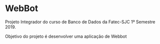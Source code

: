 # WebBot

Projeto Integrador do curso de Banco de Dados da Fatec-SJC 1º Semestre 2019.

Objetivo do projeto é desenvolver uma aplicação de Webbot